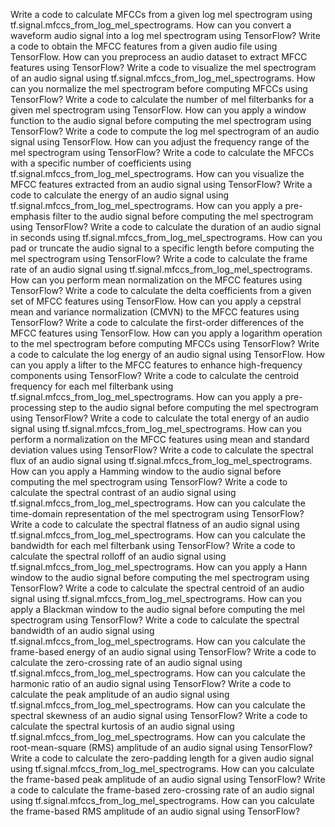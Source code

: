 Write a code to calculate MFCCs from a given log mel spectrogram using tf.signal.mfccs_from_log_mel_spectrograms.
How can you convert a waveform audio signal into a log mel spectrogram using TensorFlow?
Write a code to obtain the MFCC features from a given audio file using TensorFlow.
How can you preprocess an audio dataset to extract MFCC features using TensorFlow?
Write a code to visualize the mel spectrogram of an audio signal using tf.signal.mfccs_from_log_mel_spectrograms.
How can you normalize the mel spectrogram before computing MFCCs using TensorFlow?
Write a code to calculate the number of mel filterbanks for a given mel spectrogram using TensorFlow.
How can you apply a window function to the audio signal before computing the mel spectrogram using TensorFlow?
Write a code to compute the log mel spectrogram of an audio signal using TensorFlow.
How can you adjust the frequency range of the mel spectrogram using TensorFlow?
Write a code to calculate the MFCCs with a specific number of coefficients using tf.signal.mfccs_from_log_mel_spectrograms.
How can you visualize the MFCC features extracted from an audio signal using TensorFlow?
Write a code to calculate the energy of an audio signal using tf.signal.mfccs_from_log_mel_spectrograms.
How can you apply a pre-emphasis filter to the audio signal before computing the mel spectrogram using TensorFlow?
Write a code to calculate the duration of an audio signal in seconds using tf.signal.mfccs_from_log_mel_spectrograms.
How can you pad or truncate the audio signal to a specific length before computing the mel spectrogram using TensorFlow?
Write a code to calculate the frame rate of an audio signal using tf.signal.mfccs_from_log_mel_spectrograms.
How can you perform mean normalization on the MFCC features using TensorFlow?
Write a code to calculate the delta coefficients from a given set of MFCC features using TensorFlow.
How can you apply a cepstral mean and variance normalization (CMVN) to the MFCC features using TensorFlow?
Write a code to calculate the first-order differences of the MFCC features using TensorFlow.
How can you apply a logarithm operation to the mel spectrogram before computing MFCCs using TensorFlow?
Write a code to calculate the log energy of an audio signal using TensorFlow.
How can you apply a lifter to the MFCC features to enhance high-frequency components using TensorFlow?
Write a code to calculate the centroid frequency for each mel filterbank using tf.signal.mfccs_from_log_mel_spectrograms.
How can you apply a pre-processing step to the audio signal before computing the mel spectrogram using TensorFlow?
Write a code to calculate the total energy of an audio signal using tf.signal.mfccs_from_log_mel_spectrograms.
How can you perform a normalization on the MFCC features using mean and standard deviation values using TensorFlow?
Write a code to calculate the spectral flux of an audio signal using tf.signal.mfccs_from_log_mel_spectrograms.
How can you apply a Hamming window to the audio signal before computing the mel spectrogram using TensorFlow?
Write a code to calculate the spectral contrast of an audio signal using tf.signal.mfccs_from_log_mel_spectrograms.
How can you calculate the time-domain representation of the mel spectrogram using TensorFlow?
Write a code to calculate the spectral flatness of an audio signal using tf.signal.mfccs_from_log_mel_spectrograms.
How can you calculate the bandwidth for each mel filterbank using TensorFlow?
Write a code to calculate the spectral rolloff of an audio signal using tf.signal.mfccs_from_log_mel_spectrograms.
How can you apply a Hann window to the audio signal before computing the mel spectrogram using TensorFlow?
Write a code to calculate the spectral centroid of an audio signal using tf.signal.mfccs_from_log_mel_spectrograms.
How can you apply a Blackman window to the audio signal before computing the mel spectrogram using TensorFlow?
Write a code to calculate the spectral bandwidth of an audio signal using tf.signal.mfccs_from_log_mel_spectrograms.
How can you calculate the frame-based energy of an audio signal using TensorFlow?
Write a code to calculate the zero-crossing rate of an audio signal using tf.signal.mfccs_from_log_mel_spectrograms.
How can you calculate the harmonic ratio of an audio signal using TensorFlow?
Write a code to calculate the peak amplitude of an audio signal using tf.signal.mfccs_from_log_mel_spectrograms.
How can you calculate the spectral skewness of an audio signal using TensorFlow?
Write a code to calculate the spectral kurtosis of an audio signal using tf.signal.mfccs_from_log_mel_spectrograms.
How can you calculate the root-mean-square (RMS) amplitude of an audio signal using TensorFlow?
Write a code to calculate the zero-padding length for a given audio signal using tf.signal.mfccs_from_log_mel_spectrograms.
How can you calculate the frame-based peak amplitude of an audio signal using TensorFlow?
Write a code to calculate the frame-based zero-crossing rate of an audio signal using tf.signal.mfccs_from_log_mel_spectrograms.
How can you calculate the frame-based RMS amplitude of an audio signal using TensorFlow?